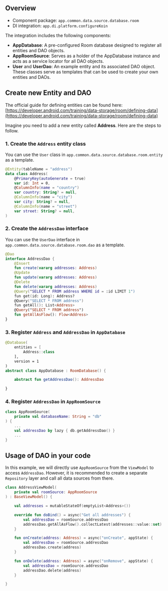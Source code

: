 ## Overview

- Component package: `app.common.data.source.database.room`
- DI integration: `app.di.platform.configureKoin`

The integration includes the following components:

- **AppDatabase**: A pre-configured Room database designed to register all entities and DAO objects.
- **AppRoomSource**: Serves as a holder of the AppDatabase instance and acts as a service locator for all DAO objects.
- **User** and **UserDao**: An example entity and its associated DAO object. These classes serve as templates that can be used to create your own entities and DAOs.

## Create new Entity and DAO

The official guide for defining entities can be found here: [https://developer.android.com/training/data-storage/room/defining-data](https://developer.android.com/training/data-storage/room/defining-data)

Imagine you need to add a new entity called **Address**. Here are the steps to follow.

### 1. Create the `Address` entity class

You can use the `User` class in `app.common.data.source.database.room.entity` as a template.

```kotlin
@Entity(tableName = "address")
data class Address(
    @PrimaryKey(autoGenerate = true)
    var id: Int = 0,
    @ColumnInfo(name = "country")
    var country: String? = null,
    @ColumnInfo(name = "city")
    var city: String? = null,
    @ColumnInfo(name = "street")
    var street: String? = null,
)
```

### 2. Create the `AddressDao` interface

You can use the `UserDao` interface in `app.common.data.source.database.room.dao` as a template.

```kotlin
@Dao
interface AddressDao {
    @Insert
    fun create(vararg addresses: Address)
    @Update
    fun update(vararg addresses: Address)
    @Delete
    fun delete(vararg addresses: Address)
    @Query("SELECT * FROM address WHERE id = :id LIMIT 1")
    fun get(id: Long): Address?
    @Query("SELECT * FROM address")
    fun getAll(): List<Address>
    @Query("SELECT * FROM address")
    fun getAllAsFlow(): Flow<Address>
}
```

### 3. Register `Address` and `AddressDao` in `AppDatabase`

```kotlin
@Database(
    entities = [
        Address::class
    ],
    version = 1
)
abstract class AppDatabase : RoomDatabase() {

    abstract fun getAddressDao(): AddressDao

}
```

### 4. Register `AddressDao` in `AppRoomSource`

```kotlin
class AppRoomSource(
    private val databaseName: String = "db"
) {
    ...
    val addressDao by lazy { db.getAddressDao() }
    ...
}
```

## Usage of DAO in your code

In this example, we will directly use `AppRoomSource` from the `ViewModel` to access `AddressDao`. However, it is recommended to create a separate `Repository` layer and call all data sources from there.

```kotlin
class AddressViewModel(
    private val roomSource: AppRoomSource
) : BaseViewModel() {

    val addresses = mutableStateOf(emptyList<Address>())

    override fun doBind() = async("Get all addresses") {
        val addressDao = roomSource.addressDao
        addressDao.getAllAsFlow().collectLatest(addresses::value::set)
    }

    fun onCreate(address: Address) = async("onCreate", appState) {
        val addressDao = roomSource.addressDao
        addressDao.create(address)
    }

    fun onDelete(address: Address) = async("onRemove", appState) {
        val addressDao = roomSource.addressDao
        addressDao.delete(address)
    }

}
```

